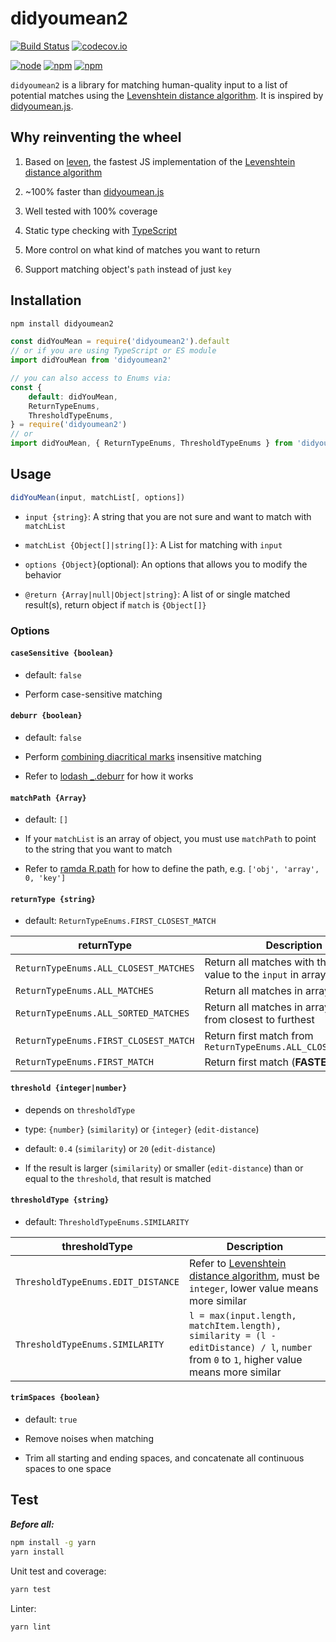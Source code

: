# didyoumean2

[![Build Status](https://img.shields.io/circleci/project/foray1010/didyoumean2/master.svg)](https://circleci.com/gh/foray1010/didyoumean2/tree/master)
[![codecov.io](https://img.shields.io/codecov/c/github/foray1010/didyoumean2.svg)](https://codecov.io/github/foray1010/didyoumean2?branch=master)

[![node](https://img.shields.io/node/v/didyoumean2.svg)](https://www.npmjs.com/package/didyoumean2)
[![npm](https://img.shields.io/npm/dm/didyoumean2.svg)](https://www.npmjs.com/package/didyoumean2)
[![npm](https://img.shields.io/npm/l/didyoumean2.svg)](https://www.npmjs.com/package/didyoumean2)

`didyoumean2` is a library for matching human-quality input to a list of potential matches using the [Levenshtein distance algorithm](https://en.wikipedia.org/wiki/Levenshtein_distance).
It is inspired by [didyoumean.js](https://github.com/dcporter/didyoumean.js).

## Why reinventing the wheel

1. Based on [leven](https://github.com/sindresorhus/leven), the fastest JS implementation of the [Levenshtein distance algorithm](https://en.wikipedia.org/wiki/Levenshtein_distance)

1. ~100% faster than [didyoumean.js](https://github.com/dcporter/didyoumean.js)

1. Well tested with 100% coverage

1. Static type checking with [TypeScript](https://github.com/Microsoft/TypeScript)

1. More control on what kind of matches you want to return

1. Support matching object's `path` instead of just `key`

## Installation

```sh
npm install didyoumean2
```

```js
const didYouMean = require('didyoumean2').default
// or if you are using TypeScript or ES module
import didYouMean from 'didyoumean2'

// you can also access to Enums via:
const {
    default: didYouMean,
    ReturnTypeEnums,
    ThresholdTypeEnums,
} = require('didyoumean2')
// or
import didYouMean, { ReturnTypeEnums, ThresholdTypeEnums } from 'didyoumean2'
```

## Usage

```js
didYouMean(input, matchList[, options])
```

-   `input {string}`: A string that you are not sure and want to match with `matchList`

-   `matchList {Object[]|string[]}`: A List for matching with `input`

-   `options {Object}`(optional): An options that allows you to modify the behavior

-   `@return {Array|null|Object|string}`: A list of or single matched result(s), return object if `match` is `{Object[]}`

### Options

#### `caseSensitive {boolean}`

-   default: `false`

-   Perform case-sensitive matching

#### `deburr {boolean}`

-   default: `false`

-   Perform [combining diacritical marks](https://en.wikipedia.org/wiki/Combining_Diacritical_Marks) insensitive matching

-   Refer to [lodash \_.deburr](https://lodash.com/docs#deburr) for how it works

#### `matchPath {Array}`

-   default: `[]`

-   If your `matchList` is an array of object, you must use `matchPath` to point to the string that you want to match

-   Refer to [ramda R.path](http://ramdajs.com/docs/#path) for how to define the path, e.g. `['obj', 'array', 0, 'key']`

#### `returnType {string}`

-   default: `ReturnTypeEnums.FIRST_CLOSEST_MATCH`

| returnType                            | Description                                                       |
| ------------------------------------- | ----------------------------------------------------------------- |
| `ReturnTypeEnums.ALL_CLOSEST_MATCHES` | Return all matches with the closest value to the `input` in array |
| `ReturnTypeEnums.ALL_MATCHES`         | Return all matches in array                                       |
| `ReturnTypeEnums.ALL_SORTED_MATCHES`  | Return all matches in array, sorted from closest to furthest      |
| `ReturnTypeEnums.FIRST_CLOSEST_MATCH` | Return first match from `ReturnTypeEnums.ALL_CLOSEST_MATCHES`     |
| `ReturnTypeEnums.FIRST_MATCH`         | Return first match (**FASTEST**)                                  |

#### `threshold {integer|number}`

-   depends on `thresholdType`

-   type: `{number}` (`similarity`) or `{integer}` (`edit-distance`)

-   default: `0.4` (`similarity`) or `20` (`edit-distance`)

-   If the result is larger (`similarity`) or smaller (`edit-distance`) than or equal to the `threshold`, that result is matched

#### `thresholdType {string}`

-   default: `ThresholdTypeEnums.SIMILARITY`

| thresholdType                      | Description                                                                                                                                      |
| ---------------------------------- | ------------------------------------------------------------------------------------------------------------------------------------------------ |
| `ThresholdTypeEnums.EDIT_DISTANCE` | Refer to [Levenshtein distance algorithm](https://en.wikipedia.org/wiki/Levenshtein_distance), must be `integer`, lower value means more similar |
| `ThresholdTypeEnums.SIMILARITY`    | `l = max(input.length, matchItem.length), similarity = (l - editDistance) / l`, `number` from `0` to `1`, higher value means more similar        |

#### `trimSpaces {boolean}`

-   default: `true`

-   Remove noises when matching

-   Trim all starting and ending spaces, and concatenate all continuous spaces to one space

## Test

**_Before all:_**

```sh
npm install -g yarn
yarn install
```

Unit test and coverage:

```sh
yarn test
```

Linter:

```sh
yarn lint
```
